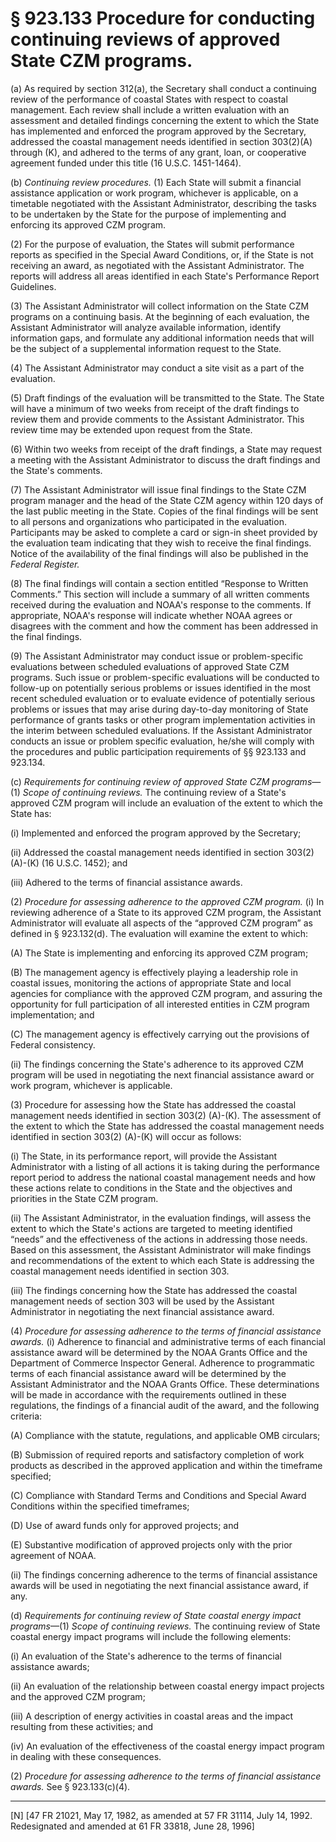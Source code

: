 # § 923.133   Procedure for conducting continuing reviews of approved State CZM programs.

(a) As required by section 312(a), the Secretary shall conduct a continuing review of the performance of coastal States with respect to coastal management. Each review shall include a written evaluation with an assessment and detailed findings concerning the extent to which the State has implemented and enforced the program approved by the Secretary, addressed the coastal management needs identified in section 303(2)(A) through (K), and adhered to the terms of any grant, loan, or cooperative agreement funded under this title (16 U.S.C. 1451-1464). 


(b) *Continuing review procedures.* (1) Each State will submit a financial assistance application or work program, whichever is applicable, on a timetable negotiated with the Assistant Administrator, describing the tasks to be undertaken by the State for the purpose of implementing and enforcing its approved CZM program.


(2) For the purpose of evaluation, the States will submit performance reports as specified in the Special Award Conditions, or, if the State is not receiving an award, as negotiated with the Assistant Administrator. The reports will address all areas identified in each State's Performance Report Guidelines.


(3) The Assistant Administrator will collect information on the State CZM programs on a continuing basis. At the beginning of each evaluation, the Assistant Administrator will analyze available information, identify information gaps, and formulate any additional information needs that will be the subject of a supplemental information request to the State.


(4) The Assistant Administrator may conduct a site visit as a part of the evaluation.


(5) Draft findings of the evaluation will be transmitted to the State. The State will have a minimum of two weeks from receipt of the draft findings to review them and provide comments to the Assistant Administrator. This review time may be extended upon request from the State.


(6) Within two weeks from receipt of the draft findings, a State may request a meeting with the Assistant Administrator to discuss the draft findings and the State's comments.


(7) The Assistant Administrator will issue final findings to the State CZM program manager and the head of the State CZM agency within 120 days of the last public meeting in the State. Copies of the final findings will be sent to all persons and organizations who participated in the evaluation. Participants may be asked to complete a card or sign-in sheet provided by the evaluation team indicating that they wish to receive the final findings. Notice of the availability of the final findings will also be published in the _Federal Register._

(8) The final findings will contain a section entitled “Response to Written Comments.” This section will include a summary of all written comments received during the evaluation and NOAA's response to the comments. If appropriate, NOAA's response will indicate whether NOAA agrees or disagrees with the comment and how the comment has been addressed in the final findings. 


(9) The Assistant Administrator may conduct issue or problem-specific evaluations between scheduled evaluations of approved State CZM programs. Such issue or problem-specific evaluations will be conducted to follow-up on potentially serious problems or issues identified in the most recent scheduled evaluation or to evaluate evidence of potentially serious problems or issues that may arise during day-to-day monitoring of State performance of grants tasks or other program implementation activities in the interim between scheduled evaluations. If the Assistant Administrator conducts an issue or problem specific evaluation, he/she will comply with the procedures and public participation requirements of §§ 923.133 and 923.134. 


(c) *Requirements for continuing review of approved State CZM programs*—(1) *Scope of continuing reviews.* The continuing review of a State's approved CZM program will include an evaluation of the extent to which the State has:


(i) Implemented and enforced the program approved by the Secretary;


(ii) Addressed the coastal management needs identified in section 303(2) (A)-(K) (16 U.S.C. 1452); and 


(iii) Adhered to the terms of financial assistance awards.


(2) *Procedure for assessing adherence to the approved CZM program.* (i) In reviewing adherence of a State to its approved CZM program, the Assistant Administrator will evaluate all aspects of the “approved CZM program” as defined in § 923.132(d). The evaluation will examine the extent to which:


(A) The State is implementing and enforcing its approved CZM program;


(B) The management agency is effectively playing a leadership role in coastal issues, monitoring the actions of appropriate State and local agencies for compliance with the approved CZM program, and assuring the opportunity for full participation of all interested entities in CZM program implementation; and


(C) The management agency is effectively carrying out the provisions of Federal consistency.


(ii) The findings concerning the State's adherence to its approved CZM program will be used in negotiating the next financial assistance award or work program, whichever is applicable.


(3) Procedure for assessing how the State has addressed the coastal management needs identified in section 303(2) (A)-(K). The assessment of the extent to which the State has addressed the coastal management needs identified in section 303(2) (A)-(K) will occur as follows: 


(i) The State, in its performance report, will provide the Assistant Administrator with a listing of all actions it is taking during the performance report period to address the national coastal management needs and how these actions relate to conditions in the State and the objectives and priorities in the State CZM program.


(ii) The Assistant Administrator, in the evaluation findings, will assess the extent to which the State's actions are targeted to meeting identified “needs” and the effectiveness of the actions in addressing those needs. Based on this assessment, the Assistant Administrator will make findings and recommendations of the extent to which each State is addressing the coastal management needs identified in section 303.


(iii) The findings concerning how the State has addressed the coastal management needs of section 303 will be used by the Assistant Administrator in negotiating the next financial assistance award. 


(4) *Procedure for assessing adherence to the terms of financial assistance awards.* (i) Adherence to financial and administrative terms of each financial assistance award will be determined by the NOAA Grants Office and the Department of Commerce Inspector General. Adherence to programmatic terms of each financial assistance award will be determined by the Assistant Administrator and the NOAA Grants Office. These determinations will be made in accordance with the requirements outlined in these regulations, the findings of a financial audit of the award, and the following criteria:


(A) Compliance with the statute, regulations, and applicable OMB circulars;


(B) Submission of required reports and satisfactory completion of work products as described in the approved application and within the timeframe specified;


(C) Compliance with Standard Terms and Conditions and Special Award Conditions within the specified timeframes;


(D) Use of award funds only for approved projects; and


(E) Substantive modification of approved projects only with the prior agreement of NOAA.


(ii) The findings concerning adherence to the terms of financial assistance awards will be used in negotiating the next financial assistance award, if any.


(d) *Requirements for continuing review of State coastal energy impact programs*—(1) *Scope of continuing reviews.* The continuing review of State coastal energy impact programs will include the following elements:


(i) An evaluation of the State's adherence to the terms of financial assistance awards;


(ii) An evaluation of the relationship between coastal energy impact projects and the approved CZM program;


(iii) A description of energy activities in coastal areas and the impact resulting from these activities; and


(iv) An evaluation of the effectiveness of the coastal energy impact program in dealing with these consequences.


(2) *Procedure for assessing adherence to the terms of financial assistance awards.* See § 923.133(c)(4).



---

[N] [47 FR 21021, May 17, 1982, as amended at 57 FR 31114, July 14, 1992. Redesignated and amended at 61 FR 33818, June 28, 1996]





